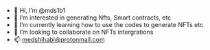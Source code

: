 - 👋 Hi, I’m @mds1b1
- 👀 I’m interested in generating Nfts, Smart contracts, etc
- 🌱 I’m currently learning how to use the codes to generate NFTs etc
- 💞️ I’m looking to collaborate on NFTs intergrations
- 📫 medshihabi@protonmail.com

<!---
mds1b1/mds1b1 is a ✨ special ✨ repository because its `README.md` (this file) appears on your GitHub profile.
You can click the Preview link to take a look at your changes.
--->
